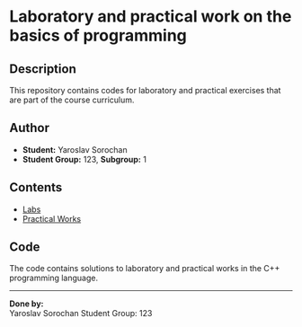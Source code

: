 # Laboratory and practical work on the basics of programming

## Description
This repository contains codes for laboratory and practical exercises that are part of the course curriculum. 

## Author
- **Student:** Yaroslav Sorochan
- **Student Group:** 123, **Subgroup:** 1

## Contents
- [Labs](#1.4)
- [Practical Works](#Practical_Works)

## Code
The code contains solutions to laboratory and practical works in the C++ programming language.

---

**Done by:**  
Yaroslav Sorochan
Student Group: 123  
